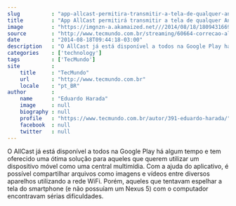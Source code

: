 ```yaml
---
slug          : "app-allcast-permitira-transmitir-a-tela-de-qualquer-android-no-pc-ou-no-mac"
title         : "App AllCast permitirá transmitir a tela de qualquer Android no PC ou no Mac"
image         : "https://imgnzn-a.akamaized.net///2014/08/18/18094316695022-t1200x480.jpg"
source        : "http://www.tecmundo.com.br/streaming/60664-correcao-allcast-tornara-facil-espelhamento-do-smartphone-pc.htm"
date          : "2014-08-18T09:44:18-03:00"
description   : "O AllCast já está disponível a todos na Google Play há algum tempo e tem oferecido uma ótima solução para aqueles que querem utilizar um dispositivo móvel como uma central multimídia. Com a ajuda do aplicativo, é possível compartilhar arquivos como imagens e vídeos entre diversos aparelhos utilizando a rede WiFi. Porém, aqueles que tentavam espelhar a tela do smartphone (e não possuíam um Nexus 5) com o computador encontravam sérias dificuldades."
categories    : ['technology']
tags          : ['TecMundo']
site          :
    title     : "TecMundo"
    url       : "http://www.tecmundo.com.br"
    locale    : "pt_BR"
author        :
    name      : "Eduardo Harada"
    image     : null
    biography : null
    profile   : "https://www.tecmundo.com.br/autor/391-eduardo-harada/"
    facebook  : null
    twitter   : null
---
```


O AllCast já está disponível a todos na Google Play há algum tempo e tem oferecido uma ótima solução para aqueles que querem utilizar um dispositivo móvel como uma central multimídia. Com a ajuda do aplicativo, é possível compartilhar arquivos como imagens e vídeos entre diversos aparelhos utilizando a rede WiFi. Porém, aqueles que tentavam espelhar a tela do smartphone (e não possuíam um Nexus 5) com o computador encontravam sérias dificuldades.
